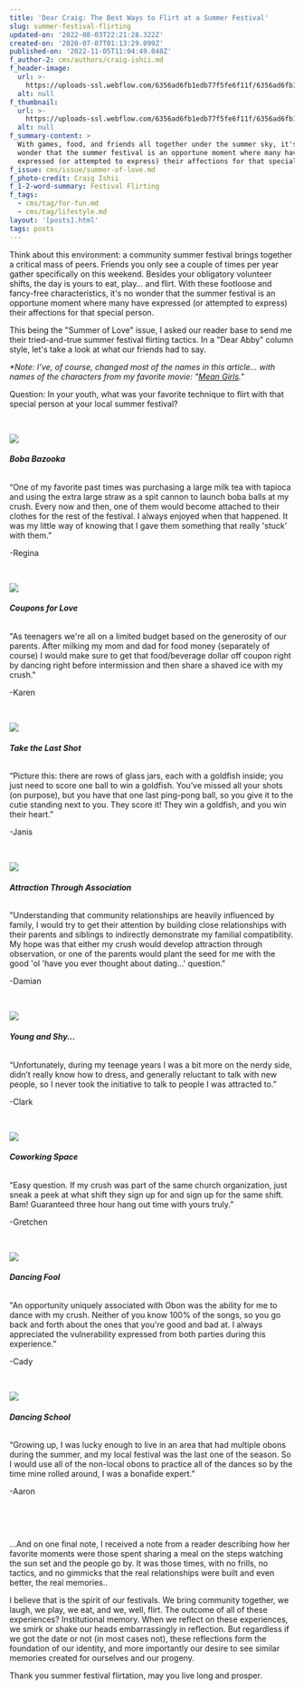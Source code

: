 ```yaml
---
title: 'Dear Craig: The Best Ways to Flirt at a Summer Festival'
slug: summer-festival-flirting
updated-on: '2022-08-03T22:21:28.322Z'
created-on: '2020-07-07T01:13:29.099Z'
published-on: '2022-11-05T11:04:49.048Z'
f_author-2: cms/authors/craig-ishii.md
f_header-image:
  url: >-
    https://uploads-ssl.webflow.com/6356ad6fb1edb77f5fe6f11f/6356ad6fb1edb73e22e6fc03_5f0954a2991017bf561b76dc_Annotation202020-07-1020225536.jpeg
  alt: null
f_thumbnail:
  url: >-
    https://uploads-ssl.webflow.com/6356ad6fb1edb77f5fe6f11f/6356ad6fb1edb7605de6fc02_5f0a6895fda6704554e69a74_Obon20Flirting20Thumb.jpeg
  alt: null
f_summary-content: >
  With games, food, and friends all together under the summer sky, it's no
  wonder that the summer festival is an opportune moment where many have
  expressed (or attempted to express) their affections for that special person.
f_issue: cms/issue/summer-of-love.md
f_photo-credit: Craig Ishii
f_1-2-word-summary: Festival Flirting
f_tags:
  - cms/tag/for-fun.md
  - cms/tag/lifestyle.md
layout: '[posts].html'
tags: posts
---
```


Think about this environment: a community summer festival brings together a critical mass of peers. Friends you only see a couple of times per year gather specifically on this weekend. Besides your obligatory volunteer shifts, the day is yours to eat, play… and flirt. With these footloose and fancy-free characteristics, it's no wonder that the summer festival is an opportune moment where many have expressed (or attempted to express) their affections for that special person.

This being the "Summer of Love" issue, I asked our reader base to send me their tried-and-true summer festival flirting tactics. In a "Dear Abby" column style, let's take a look at what our friends had to say.

_\*Note: I’ve, of course, changed most of the names in this article… with names of the characters from my favorite movie: "[Mean Girls](https://www.imdb.com/title/tt0377092/)."_

Question: In your youth, what was your favorite technique to flirt with that special person at your local summer festival?

‍

![](https://uploads-ssl.webflow.com/6356ad6fb1edb77f5fe6f11f/6356ad6fb1edb752dbe6f5bb_summer%20festival%20flirting%201.png)

###### **Boba Bazooka**

“One of my favorite past times was purchasing a large milk tea with tapioca and using the extra large straw as a spit cannon to launch boba balls at my crush. Every now and then, one of them would become attached to their clothes for the rest of the festival. I always enjoyed when that happened. It was my little way of knowing that I gave them something that really 'stuck' with them.”

\-Regina

‍

![](https://uploads-ssl.webflow.com/6356ad6fb1edb77f5fe6f11f/6356ad6fb1edb703fee6f5bc_summer%20festival%20flirting%202.png)

###### **Coupons for Love**

"As teenagers we're all on a limited budget based on the generosity of our parents. After milking my mom and dad for food money (separately of course) I would make sure to get that food/beverage dollar off coupon right by dancing right before intermission and then share a shaved ice with my crush."

\-Karen

‍

![](https://uploads-ssl.webflow.com/6356ad6fb1edb77f5fe6f11f/6356ad6fb1edb70c5ce6f5ba_514701504_78506f1407_c.png)

###### **Take the Last Shot**

“Picture this: there are rows of glass jars, each with a goldfish inside; you just need to score one ball to win a goldfish. You’ve missed all your shots (on purpose), but you have that one last ping-pong ball, so you give it to the cutie standing next to you. They score it! They win a goldfish, and you win their heart.”

\-Janis

‍

![](https://uploads-ssl.webflow.com/6356ad6fb1edb77f5fe6f11f/6356ad6fb1edb7632de6f5ab_sdf.jpg)

###### **Attraction Through Association**

"Understanding that community relationships are heavily influenced by family, I would try to get their attention by building close relationships with their parents and siblings to indirectly demonstrate my familial compatibility. My hope was that either my crush would develop attraction through observation, or one of the parents would plant the seed for me with the good 'ol 'have you ever thought about dating…' question."

\-Damian

‍

![](https://uploads-ssl.webflow.com/6356ad6fb1edb77f5fe6f11f/6356ad6fb1edb7183fe6f5b9_summer%20festival%20flirting%205.png)

###### **Young and Shy...**

“Unfortunately, during my teenage years I was a bit more on the nerdy side, didn’t really know how to dress, and generally reluctant to talk with new people, so I never took the initiative to talk to people I was attracted to.”

\-Clark

‍

![](https://uploads-ssl.webflow.com/6356ad6fb1edb77f5fe6f11f/6356ad6fb1edb7324ce6f5bf_summer%20festival%20flirting%206.png)

###### **Coworking Space**

“Easy question. If my crush was part of the same church organization, just sneak a peek at what shift they sign up for and sign up for the same shift. Bam! Guaranteed three hour hang out time with yours truly.”

\-Gretchen

‍

![](https://uploads-ssl.webflow.com/6356ad6fb1edb77f5fe6f11f/6356ad6fb1edb76077e6f5ae_50046155458_3da5191d8c_c.jpg)

###### **Dancing Fool**

"An opportunity uniquely associated with Obon was the ability for me to dance with my crush. Neither of you know 100% of the songs, so you go back and forth about the ones that you're good and bad at. I always appreciated the vulnerability expressed from both parties during this experience.”

\-Cady

‍

![](https://uploads-ssl.webflow.com/6356ad6fb1edb77f5fe6f11f/6356ad6fb1edb79690e6f5a7_5930055740_89f3988f95_c.jpg)

###### **Dancing School**

“Growing up, I was lucky enough to live in an area that had multiple obons during the summer, and my local festival was the last one of the season. So I would use all of the non-local obons to practice all of the dances so by the time mine rolled around, I was a bonafide expert.”

\-Aaron

‍

‍

...And on one final note, I received a note from a reader describing how her favorite moments were those spent sharing a meal on the steps watching the sun set and the people go by. It was those times, with no frills, no tactics, and no gimmicks that the real relationships were built and even better, the real memories..

I believe that is the spirit of our festivals. We bring community together, we laugh, we play, we eat, and we, well, flirt. The outcome of all of these experiences? Institutional memory. When we reflect on these experiences, we smirk or shake our heads embarrassingly in reflection. But regardless if we got the date or not (in most cases not), these reflections form the foundation of our identity, and more importantly our desire to see similar memories created for ourselves and our progeny.

Thank you summer festival flirtation, may you live long and prosper.
